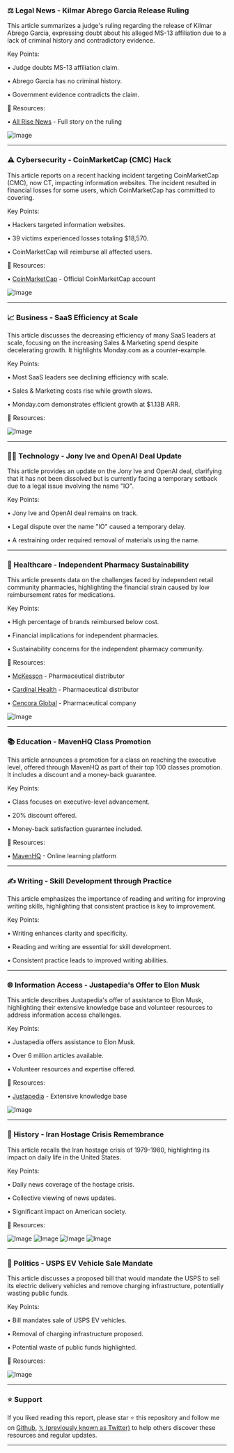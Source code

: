 ### ⚖️ Legal News - Kilmar Abrego Garcia Release Ruling

This article summarizes a judge's ruling regarding the release of Kilmar Abrego Garcia, expressing doubt about his alleged MS-13 affiliation due to a lack of criminal history and contradictory evidence.

Key Points:

• Judge doubts MS-13 affiliation claim.

• Abrego Garcia has no criminal history.

• Government evidence contradicts the claim.


🔗 Resources:

• [All Rise News](https://allrisenews.com/p/abrego-release-ruling…) - Full story on the ruling

![Image](https://pbs.twimg.com/media/GuFqyXhWkAA9V7m?format=jpg&name=small)


---
### ⚠️ Cybersecurity - CoinMarketCap (CMC) Hack

This article reports on a recent hacking incident targeting CoinMarketCap (CMC), now CT, impacting information websites.  The incident resulted in financial losses for some users, which CoinMarketCap has committed to covering.

Key Points:

• Hackers targeted information websites.

• 39 victims experienced losses totaling $18,570.

• CoinMarketCap will reimburse all affected users.


🔗 Resources:

• [CoinMarketCap](https://x.com/CoinMarketCap) - Official CoinMarketCap account

![Image](https://pbs.twimg.com/media/GuF1pp2XgAAnBXi?format=jpg&name=small)


---
### 📈 Business - SaaS Efficiency at Scale

This article discusses the decreasing efficiency of many SaaS leaders at scale, focusing on the increasing Sales & Marketing spend despite decelerating growth.  It highlights Monday.com as a counter-example.

Key Points:

• Most SaaS leaders see declining efficiency with scale.

• Sales & Marketing costs rise while growth slows.

• Monday.com demonstrates efficient growth at $1.13B ARR.


🔗 Resources:

![Image](https://pbs.twimg.com/media/GuEaF_DXkAAt5BK?format=jpg&name=small)


---
### 👨‍💻 Technology - Jony Ive and OpenAI Deal Update

This article provides an update on the Jony Ive and OpenAI deal, clarifying that it has not been dissolved but is currently facing a temporary setback due to a legal issue involving the name "IO".

Key Points:

• Jony Ive and OpenAI deal remains on track.

• Legal dispute over the name "IO" caused a temporary delay.

• A restraining order required removal of materials using the name.



---
### 💊 Healthcare - Independent Pharmacy Sustainability

This article presents data on the challenges faced by independent retail community pharmacies, highlighting the financial strain caused by low reimbursement rates for medications.

Key Points:

• High percentage of brands reimbursed below cost.

• Financial implications for independent pharmacies.

• Sustainability concerns for the independent pharmacy community.


🔗 Resources:

• [McKesson](https://x.com/McKesson) - Pharmaceutical distributor

• [Cardinal Health](https://x.com/cardinalhealth) - Pharmaceutical distributor

• [Cencora Global](https://x.com/CencoraGlobal) - Pharmaceutical company

![Image](https://pbs.twimg.com/media/Gt5dpBRXkAAqB0r?format=jpg&name=small)


---
### 📚 Education - MavenHQ Class Promotion

This article announces a promotion for a class on reaching the executive level, offered through MavenHQ as part of their top 100 classes promotion.  It includes a discount and a money-back guarantee.

Key Points:

• Class focuses on executive-level advancement.

• 20% discount offered.

• Money-back satisfaction guarantee included.


🔗 Resources:

• [MavenHQ](https://x.com/MavenHQ) - Online learning platform


---
### ✍️ Writing - Skill Development through Practice

This article emphasizes the importance of reading and writing for improving writing skills, highlighting that consistent practice is key to improvement.

Key Points:

• Writing enhances clarity and specificity.

• Reading and writing are essential for skill development.

• Consistent practice leads to improved writing abilities.



---
### 🌐 Information Access - Justapedia's Offer to Elon Musk

This article describes Justapedia's offer of assistance to Elon Musk, highlighting their extensive knowledge base and volunteer resources to address information access challenges.

Key Points:

• Justapedia offers assistance to Elon Musk.

• Over 6 million articles available.

• Volunteer resources and expertise offered.


🔗 Resources:

• [Justapedia](http://justapedia.org) -  Extensive knowledge base

![Image](https://pbs.twimg.com/media/Gt-krPpXAAAvejy?format=jpg&name=900x900)


---
### 📰 History - Iran Hostage Crisis Remembrance

This article recalls the Iran hostage crisis of 1979-1980, highlighting its impact on daily life in the United States.

Key Points:

• Daily news coverage of the hostage crisis.

• Collective viewing of news updates.

• Significant impact on American society.


🔗 Resources:

![Image](https://pbs.twimg.com/media/GuDIMt8XEAAL9ek?format=jpg&name=360x360)
![Image](https://pbs.twimg.com/media/GuDIMt8WEAATOmK?format=jpg&name=360x360)
![Image](https://pbs.twimg.com/media/GuDIMt-XcAAtDL5?format=jpg&name=360x360)
![Image](https://pbs.twimg.com/media/GuDIMt7WcAIL14A?format=jpg&name=360x360)


---
### 🚗 Politics - USPS EV Vehicle Sale Mandate

This article discusses a proposed bill that would mandate the USPS to sell its electric delivery vehicles and remove charging infrastructure, potentially wasting public funds.

Key Points:

• Bill mandates sale of USPS EV vehicles.

• Removal of charging infrastructure proposed.

• Potential waste of public funds highlighted.


🔗 Resources:

![Image](https://pbs.twimg.com/media/Gt-gTBqXgAEr_t7?format=jpg&name=small)


---

### ⭐️ Support

If you liked reading this report, please star ⭐️ this repository and follow me on [Github](https://github.com/Drix10), [𝕏 (previously known as Twitter)](https://x.com/DRIX_10_) to help others discover these resources and regular updates.

---
